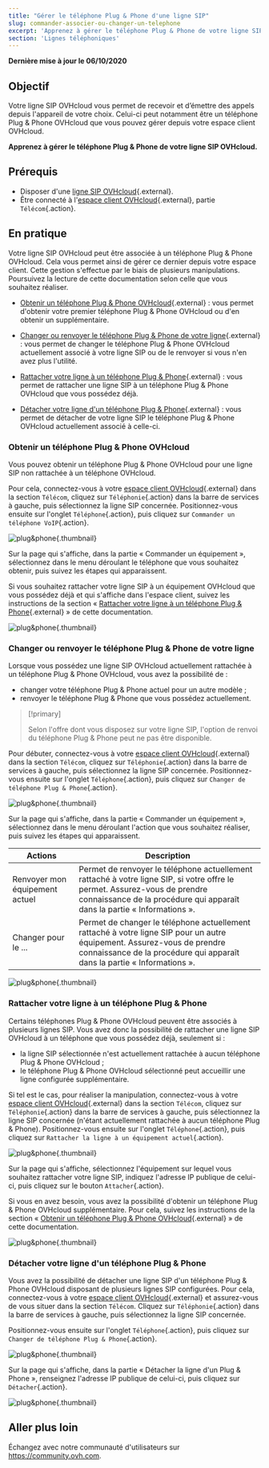```yaml
---
title: "Gérer le téléphone Plug & Phone d'une ligne SIP"
slug: commander-associer-ou-changer-un-telephone
excerpt: 'Apprenez à gérer le téléphone Plug & Phone de votre ligne SIP OVHcloud'
section: 'Lignes téléphoniques'
---
```


**Dernière mise à jour le 06/10/2020**

## Objectif

Votre ligne SIP OVHcloud vous permet de recevoir et d’émettre des appels depuis l'appareil de votre choix. Celui-ci peut notamment être un téléphone Plug & Phone OVHcloud que vous pouvez gérer depuis votre espace client OVHcloud.

**Apprenez à gérer le téléphone Plug & Phone de votre ligne SIP OVHcloud.**

## Prérequis

- Disposer d'une [ligne SIP OVHcloud](https://www.ovhtelecom.fr/telephonie/voip/){.external}.
- Être connecté à l'[espace client OVHcloud](https://www.ovhtelecom.fr/manager/auth/?action=gotomanager){.external}, partie `Télécom`{.action}.

## En pratique

Votre ligne SIP OVHcloud peut être associée à un téléphone Plug & Phone OVHcloud. Cela vous permet ainsi de gérer ce dernier depuis votre espace client. Cette gestion s'effectue par le biais de plusieurs manipulations. Poursuivez la lecture de cette documentation selon celle que vous souhaitez réaliser.

- [Obtenir un téléphone Plug & Phone OVHcloud](./#obtenir-un-telephone-plug-phone-ovhcloud){.external} : vous permet d'obtenir votre premier téléphone Plug & Phone OVHcloud ou d'en obtenir un supplémentaire.

- [Changer ou renvoyer le téléphone Plug & Phone de votre ligne](./#changer-ou-renvoyer-le-telephone-plug-phone-de-votre-ligne){.external} : vous permet de changer le téléphone Plug & Phone OVHcloud actuellement associé à votre ligne SIP ou de le renvoyer si vous n'en avez plus l'utilité.

- [Rattacher votre ligne à un téléphone Plug & Phone](./#rattacher-votre-ligne-a-un-telephone-plug-phone){.external} : vous permet de rattacher une ligne SIP à un téléphone Plug & Phone OVHcloud que vous possédez déjà.

- [Détacher votre ligne d'un téléphone Plug & Phone](./#detacher-votre-ligne-dun-telephone-plug-phone){.external} : vous permet de détacher de votre ligne SIP le téléphone Plug & Phone OVHcloud actuellement associé à celle-ci. 

### Obtenir un téléphone Plug & Phone OVHcloud

Vous pouvez obtenir un téléphone Plug & Phone OVHcloud pour une ligne SIP non rattachée à un téléphone OVHcloud. 

Pour cela, connectez-vous à votre [espace client OVHcloud](https://www.ovhtelecom.fr/manager/auth/?action=gotomanager){.external} dans la section `Télécom`, cliquez sur `Téléphonie`{.action} dans la barre de services à gauche, puis sélectionnez la ligne SIP concernée. Positionnez-vous ensuite sur l'onglet `Téléphone`{.action}, puis cliquez sur `Commander un téléphone VoIP`{.action}.

![plug&phone](images/orderphone.png){.thumbnail}

Sur la page qui s'affiche, dans la partie « Commander un équipement », sélectionnez dans le menu déroulant le téléphone que vous souhaitez obtenir, puis suivez les étapes qui apparaissent.

Si vous souhaitez rattacher votre ligne SIP à un équipement OVHcloud que vous possédez déjà et qui s'affiche dans l'espace client, suivez les instructions de la section « [Rattacher votre ligne à un téléphone Plug & Phone](./#rattacher-votre-ligne-a-un-telephone-plug-phone){.external} » de cette documentation. 

![plug&phone](images/plug-and-phone-step2.png){.thumbnail}

### Changer ou renvoyer le téléphone Plug & Phone de votre ligne

Lorsque vous possédez une ligne SIP OVHcloud actuellement rattachée à un téléphone Plug & Phone OVHcloud, vous avez la possibilité de :

- changer votre téléphone Plug & Phone actuel pour un autre modèle ;
- renvoyer le téléphone Plug & Phone que vous possédez actuellement.

> [!primary]
>
> Selon l'offre dont vous disposez sur votre ligne SIP, l'option de renvoi du téléphone Plug  & Phone peut ne pas être disponible.
>

Pour débuter, connectez-vous à votre [espace client OVHcloud](https://www.ovhtelecom.fr/manager/auth/?action=gotomanager){.external} dans la section `Télécom`, cliquez sur `Téléphonie`{.action} dans la barre de services à gauche, puis sélectionnez la ligne SIP concernée. Positionnez-vous ensuite sur l'onglet `Téléphone`{.action}, puis cliquez sur `Changer de téléphone Plug & Phone`{.action}.

![plug&phone](images/plug-and-phone-step3.png){.thumbnail}

Sur la page qui s'affiche, dans la partie « Commander un équipement », sélectionnez dans le menu déroulant l'action que vous souhaitez réaliser, puis suivez les étapes qui apparaissent.

|Actions|Description|  
|---|---|  
|Renvoyer mon équipement actuel|Permet de renvoyer le téléphone actuellement rattaché à votre ligne SIP, si votre offre le permet. Assurez-vous de prendre connaissance de la procédure qui apparaît dans la partie « Informations ».| 
|Changer pour le ...|Permet de changer le téléphone actuellement rattaché à votre ligne SIP pour un autre équipement. Assurez-vous de prendre connaissance de la procédure qui apparaît dans la partie « Informations ».| 

![plug&phone](images/plug-and-phone-step4.png){.thumbnail}

### Rattacher votre ligne à un téléphone Plug & Phone

Certains téléphones Plug & Phone OVHcloud peuvent être associés à plusieurs lignes SIP. Vous avez donc la possibilité de rattacher une ligne SIP OVHcloud à un téléphone que vous possédez déjà, seulement si :

- la ligne SIP sélectionnée n'est actuellement rattachée à aucun téléphone Plug & Phone OVHcloud ;
- le téléphone Plug & Phone OVHcloud sélectionné peut accueillir une ligne configurée supplémentaire.

Si tel est le cas, pour réaliser la manipulation, connectez-vous à votre [espace client OVHcloud](https://www.ovhtelecom.fr/manager/auth/?action=gotomanager){.external} dans la section `Télécom`, cliquez sur `Téléphonie`{.action} dans la barre de services à gauche, puis sélectionnez la ligne SIP concernée (n'étant actuellement rattachée à aucun téléphone Plug & Phone). Positionnez-vous ensuite sur l'onglet `Téléphone`{.action}, puis cliquez sur `Rattacher la ligne à un équipement actuel`{.action}.

![plug&phone](images/plug-and-phone-step1.png){.thumbnail}

Sur la page qui s'affiche, sélectionnez l'équipement sur lequel vous souhaitez rattacher votre ligne SIP, indiquez l'adresse IP publique de celui-ci, puis cliquez sur le bouton `Attacher`{.action}.

Si vous en avez besoin, vous avez la possibilité d'obtenir un téléphone Plug & Phone OVHcloud supplémentaire. Pour cela, suivez les instructions de la section « [Obtenir un téléphone Plug & Phone OVHcloud](./#obtenir-un-telephone-plug-phone-ovhcloud){.external} » de cette documentation. 

![plug&phone](images/plug-and-phone-step5.png){.thumbnail}

### Détacher votre ligne d'un téléphone Plug & Phone

Vous avez la possibilité de détacher une ligne SIP d'un téléphone Plug & Phone OVHcloud disposant de plusieurs lignes SIP configurées. Pour cela, connectez-vous à votre [espace client OVHcloud](https://www.ovhtelecom.fr/manager/auth/?action=gotomanager){.external} et assurez-vous de vous situer dans la section `Télécom`. Cliquez sur `Téléphonie`{.action} dans la barre de services à gauche, puis sélectionnez la ligne SIP concernée.

Positionnez-vous ensuite sur l'onglet `Téléphone`{.action}, puis cliquez sur `Changer de téléphone Plug & Phone`{.action}.

![plug&phone](images/plug-and-phone-step3.png){.thumbnail}

Sur la page qui s'affiche, dans la partie « Détacher la ligne d'un Plug & Phone », renseignez l'adresse IP publique de celui-ci, puis cliquez sur `Détacher`{.action}. 

![plug&phone](images/plug-and-phone-step6.png){.thumbnail}

## Aller plus loin

Échangez avec notre communauté d'utilisateurs sur <https://community.ovh.com>.
